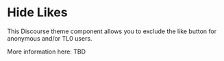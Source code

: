 # Hide Likes

This Discourse theme component allows you to exclude the like button for anonymous and/or TL0 users. 

More information here: TBD
